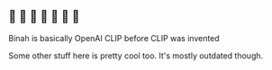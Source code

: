 ## 🦾 🦾 🦾 🦾 🦾 🦾 🦾

Binah is basically OpenAI CLIP before CLIP was invented

Some other stuff here is pretty cool too. It's mostly outdated though.

